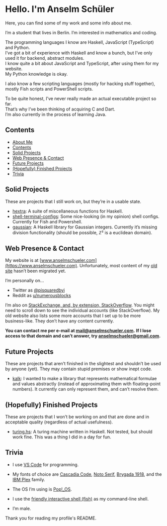 # Hello. I'm Anselm Schüler

Here, you can find some of my work and some info about me.

I’m a student that lives in Berlin. I’m interested in mathematics and coding.

The programming languages I know are Haskell, JavaScript (TypeScript) and Python.  
I’ve got a bit of experience with Haskell and know a bunch, but I’ve only used it for backend, abstract modules.  
I know quite a bit about JavaScript and TypeScript, after using them for my website.  
My Python knowledge is okay.

I also know a few scripting languages (mostly for hacking stuff together), mostly Fish scripts and PowerShell scripts.

To be quite honest, I’ve never really made an actual executable project so far.  
That’s why I’ve been thinking of acquiring C and Dart.  
I’m also currently in the process of learning Java.

## Contents

- [About Me](https://github.com/schuelermine#hello-im-anselm-sch%C3%BCler)
- [Contents](https://github.com/schuelermine#contents)
- [Solid Projects](https://github.com/schuelermine#solid-projects)
- [Web Presence & Contact](https://github.com/schuelermine#web-presence--contact)
- [Future Projects](https://github.com/schuelermine#solid-projects)
- [(Hopefully) Finished Projects](https://github.com/schuelermine#hopefully-finished-projects)
- [Trivia](https://github.com/schuelermine#trivia)

## Solid Projects

These are projects that I still work on, but they’re in a usable state.

- [hextra](https://github.com/schuelermine/hextra): A suite of miscellaneous functions for Haskell.
- [shell-terminal-configs](https://github.com/schuelermine/shell-terminal-configs): Some nice-looking (in my opinion) shell configs. Currently for Fish and Powershell.
- [gaussian](https://github.com/schuelermine/hextra): A Haskell library for Gaussian integers. Currently it’s missing division functionality (should be possible, ℤ² is a euclidean domain).

## Web Presence & Contact

My website is at [www.anselmschueler.com](https://www.anselmschueler.com). Unfortunately, most content of my [old site](https://sites.google.com/view/anselmschueler) hasn’t been migrated yet.

I’m personally on…

- Twitter as [@pisquaredbyi](https://twitter.com/pisquaredbyi)
- Reddit as [u/numerousblocks](https://www.reddit.com/user/numerousblocks/)

I’m also on [StackExchange, and, by extension, StackOverflow](https://stackexchange.com/users/10918971/schuelermine?tab=accounts). You might need to scroll down to see the individual accounts (like StackOverflow).
My old website also lists some more accounts that I set up to be more business-like. They don’t have any content currently.

**You can contact me per e-mail at [mail@anselmschueler.com](mailto:mail@anselmschueler.com).**
**If I lose access to that domain and can’t answer, try [anselmschueler@gmail.com](mailto:anselmschueler@gmail.com).**

## Future Projects

These are projects that aren’t finished in the slightest and shouldn’t be used by anyone (yet). They may contain stupid premises or show inept code.

- [kalk](https://github.com/schuelermine/kalk): I wanted to make a library that represents mathematical formulae and values abstractly (instead of approximating them with floating-point numbers). It currently can only represent them, and can’t resolve them.

## (Hopefully) Finished Projects

These are projects that I won’t be working on and that are done and in acceptable quality (regardless of actual usefulness).

- [turing.hs](https://github.com/schuelermine/turing.hs): A turing machine written in Haskell. Not tested, but should work fine. This was a thing I did in a day for fun.

## Trivia

- I use [VS Code](https://code.visualstudio.com/) for programming.
- My fonts of choice are [Cascadia Code](https://github.com/microsoft/cascadia-code/), [Noto Serif](https://www.google.com/get/noto/), [Brygada 1918](https://fonts.google.com/specimen/Brygada+1918), and the [IBM Plex](https://www.ibm.com/plex/) family.
- The OS I’m using is [Pop!_OS](https://pop.system76.com/).
- I use the [friendly interactive shell (fish)](https://fishshell.com/) as my command-line shell.

- I’m male.

Thank you for reading my profile's README.
